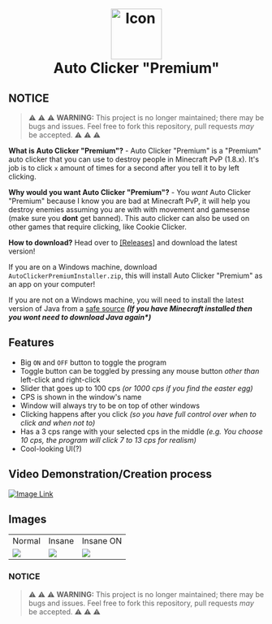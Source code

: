 <h1 align="center">
<img src="/assets/mouse.png" alt="Icon" width="100" height="100" </img>
<br>
Auto Clicker "Premium"
<br>
</h1>

## NOTICE
> :warning: :warning: :warning: **WARNING:** This project is no longer maintained; there may be bugs and issues. Feel free to fork this repository, pull requests *may* be accepted. :warning: :warning: :warning:

**What is Auto Clicker "Premium"?** -
 Auto Clicker "Premium" is a "Premium" auto clicker that you can use to destroy people in Minecraft PvP (1.8.x). It's job is to click `x` amount of times for a second after you tell it to by left clicking.

**Why would you want Auto Clicker "Premium"?** -
You *want* Auto Clicker "Premium" because I know you are bad at Minecraft PvP, it will help you destroy enemies assuming you are with with movement and gamesense (make sure you **dont** get banned). This auto clicker can also be used on other games that require clicking, like Cookie Clicker.

**How to download?**
Head over to [[Releases]](https://github.com/itsmarsss/AutoClickerPremium/releases) and download the latest version! 

If you are on a Windows machine, download `AutoClickerPremiumInstaller.zip`, this will install Auto Clicker "Premium" as an app on your computer! 

If you are not on a Windows machine, you will need to install the latest version of Java from a [safe source](https://www.oracle.com/java/technologies/downloads/) ***(If you have Minecraft installed then you wont need to download Java again\*)***

## Features
- Big `ON` and `OFF` button to toggle the program
- Toggle button can be toggled by pressing any mouse button *other than* left-click and right-click
- Slider that goes up to 100 cps *(or 1000 cps if you find the easter egg)*
- CPS is shown in the window's name
- Window will always try to be on top of other windows
- Clicking happens after you click *(so you have full control over when to click and when not to)*
- Has a 3 cps range with your selected cps in the middle *(e.g. You choose 10 cps, the program will click 7 to 13 cps for realism)*
- Cool-looking UI(?)

## Video Demonstration/Creation process
[![Image Link](https://raw.githubusercontent.com/itsmarsss/Auto-Clicker-Premium/main/assets/thumbnail.jpg)](https://www.youtube.com/watch?v=barpZfS7Q-Q)

## Images

<table align="center">
  <tr>
     <td>Normal</td>
     <td>Insane</td>
     <td>Insane ON</td>
  </tr>
  <tr>
    <td><img src="assets/image0.png"></td>
    <td><img src="assets/image1.png"></td>
    <td><img src="assets/image2.png"></td>
  </tr>
 </table>

### NOTICE
> :warning: :warning: :warning: **WARNING:** This project is no longer maintained; there may be bugs and issues. Feel free to fork this repository, pull requests *may* be accepted. :warning: :warning: :warning:
